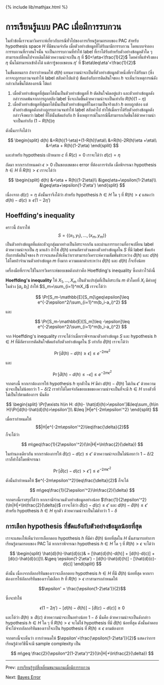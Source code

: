 {% include lib/mathjax.html %}
# การเรียนรู้แบบ PAC เมื่อมีการรบกวน

ในหัวข้อนี้เราจะมาวิเคราะห์เกี่ยวกับกรณีทั่วไปของการเรียนรู้ตามกรอบของ PAC สำหรับ hypothesis space  $H$ ที่มีขนาดจำกัด เมื่อตัวอย่างข้อมูลที่ได้รับมามีการรบกวน
โดยแบบจำลองการรบกวนที่เราสนใจนั้น จะเป็นการรบกวนที่ทำให้ label ที่เราได้รับสำหรับตัวอย่างข้อมูลตัวใด ๆ
สามารถเปลี่ยนไปจากเดิมได้ด้วยความน่าจะเป็น $\eta$ ที่ $0<\eta<\frac{1}{2}$ โดยค่าที่แท้จริงของ $\eta$ นั้นไม่สามารถเข้าถึงได้
แต่เรารู้ขอบเขตบน $\eta'$ ที่ $\eta\leq\eta'<\frac{1}{2}$

ในขั้นตอนแรก ถ้าเรากำหนดให้ $d(h)$ แทนความน่าจะเป็นที่ตัวอย่างข้อมูลตัวหนึ่งที่เราได้รับมา
(ซึ่งอาจจะถูกรบกวนจนทำให้ label สลับค่าไปแล้ว) ขัดแย้งกับการติดสินใจของ $h$
จะเห็นว่าเหตุการณ์ดังกล่าวเกิดขึ้นได้สองกรณี ได้แก่

1. เมื่อตัวอย่างข้อมูลที่สุ่มมาได้นั้นเป็นตัวอย่างข้อมูลที่ $h$ ตัดสินใจผิดอยู่แล้ว และตัวอย่างข้อมูลดังกล่าวรอดพ้นจากการถูกสลับ label
ซึ่งจะเกิดขึ้นด้วยความน่าจะเป็นเท่ากับ $R(h)(1-\eta)$
1. เมื่อตัวอย่างข้อมูลที่สุ่มมาได้นั้นเป็นตัวอย่างข้อมูลที่ในความเป็นจริงแล้ว $h$ ตอบถูกต้อง แต่ตัวอย่างข้อมูลดังกล่างถูกรบกวนจนทำให้ label สลับค่าไป ทำให้เมื่อเราได้รับตัวอย่างข้อมูลดังกล่าวจึงพบว่า label ที่ได้นั้นขัดแย้งกับ $h$ ซึ่งเหตุการณ์ในกรณีนี้สามารถเกิดขึ้นได้ด้วยความน่าจะเป็นเท่ากับ $(1-R(h))\eta$

ดังนั้นเราจึงได้ว่า

$$
\begin{split}
d(h) &=R(h)(1-\eta)+(1-R(h))\eta\\
&=R(h)-2R(h)\eta +\eta\\
&=\eta + R(h)(1-2\eta)
\end{split}
$$

และสำหรับ hypothesis เป้าหมาย $c$ ที่ $R(c)=0$ เราจะได้ว่า $d(c)=\eta$

ถัดมา หากเรากำหนดค่า $\epsilon>0$ เป็นขอบเขตของ error ที่ต้องการจำกัด
เมื่อพิจารณา hypothesis $h\in H$ ที่ $R(h)>\epsilon$ เราจะได้ว่า

$$
\begin{split}
d(h) &=\eta + R(h)(1-2\eta)\\
&\geq\eta+\epsilon(1-2\eta)\\
&\geq\eta+\epsilon(1-2\eta')
\end{split}
$$

เนื่องจาก $d(c)=\eta$ ดังนั้นเราจึงได้ว่า สำหรับ hypothesis $h\in H$ ใด ๆ ที่
$R(h)>\epsilon$ แสดงว่า $d(h)-d(c)\geq\epsilon(1-2\eta')$

## Hoeffding's inequality

คราวนี้ ถ้าเราให้ $$S=\{(x_1,y_1),\dots,(x_m,y_m)\}$$ เป็นตัวอย่างข้อมูลที่แต่ละตัวถูกสุ่มมาอย่างเป็นอิสระจากกัน
และผ่านการรบกวนที่อาจเปลี่ยน label ด้วยความน่าจะเป็น $\eta$ มาแล้ว
ถ้าให้ $\hat{d}(h)$ แทนอัตราส่วนของตัวอย่างข้อมูลใน $S$ ที่มี label ขัดแย้งกับการตัดสินใจของ $h$
เราจะแสดงให้เห็นว่าเราสามารถวิเคราะห์ความสัมพันธ์ระหว่าง
$\hat{d}(h)$ และ $d(h)$ ได้โดยถ้าจำนวนตัวอย่างข้อมูล $m$ ยิ่งมาก ความแตกต่างระหว่าง $\hat{d}(h)$
และ $d(h)$ ก็จะยิ่งน้อย

เครื่องมือที่เราจะใช้ในการวิเคราะห์ขอบเขตดังกล่าวคือ Hoeffding's inequality ซึ่งกล่าวไว้ดังนี้

**Hoeffding's inequality**
ให้ $X_1,\dots,X_m$ เป็นตัวแปรสุ่มที่เป็นอิสระกัน $m$ ตัวโดยที่ $X_i$ มีค่าอยู่ในช่วง $[a_i,b_i]$ ถ้าให้ $S_m=\sum_{i=1}^mX_i$ เราจะได้ว่า

$$
\Pr[S_m-\mathbb{E}[S_m]\geq\epsilon]\leq e^{-2\epsilon^2/\sum_{i=1}^m(b_i-a_i)^2}
$$

และ

$$
\Pr[S_m-\mathbb{E}[S_m]\leq -\epsilon]\leq e^{-2\epsilon^2/\sum_{i=1}^m(b_i-a_i)^2}
$$

จาก Hoeffding's inequality เราจะได้ว่าเมื่อเราพิจารณาตัวอย่างข้อมูล $S$ และ hypothesis $h\in H$ ที่มีอัตราการตัดสินใจขัดแย้งกับตัวอย่างข้อมูลใน $S$ เท่ากับ $\hat{d}(h)$ เราจะได้ว่า

$$
\Pr[\hat{d}(h)-d(h)\geq\epsilon]\leq e^{-2m\epsilon^2}
$$

และ

$$
\Pr[\hat{d}(h)-d(h)\leq -\epsilon]\leq e^{-2m\epsilon^2}
$$

จากตรงนี้ หากเราต้องการให้ hypothesis $h$ ทุกตัวใน $H$ มีค่า $d(h)-\hat{d}(h)$ ไม่เกิน $\epsilon'$
ด้วยความน่าจะเป็นไม่น้อยกว่า $1-\delta/2$ เราทำได้โดยจำกัดขอบเขตของความน่าจะเป็นที่จะมี $h\in H$
บางตัวที่ไม่เป็นไปตามต้องการ นั่นคือ

$$
\begin{split}
\Pr[\exists h\in H: d(h)- \hat{d}(h)>\epsilon']&\leq\sum_{h\in H}\Pr[d(h)-\hat{d}(h)>\epsilon']\\
&\leq |H|e^{-2m\epsilon'^2}
\end{split}
$$

เมื่อเรากำหนดให้
$$|H|e^{-2m\epsilon'^2}\leq\frac{\delta}{2}$$
ก็จะได้ว่า

$$
m\geq\frac{1}{2\epsilon'^2}(\ln|H|+\ln\frac{2}{\delta})
$$

ในทำนองเดียวกัน หากเราต้องการให้ $\hat{d}(c)- d(c)\leq\epsilon'$ ด้วยความน่าจะเป็นไม่น้อยกว่า $1-\delta/2$
เราก็ทำได้โดยพิจารณา

$$
\Pr[\hat{d}(c)- d(c)>\epsilon']\leq e^{-2m\epsilon'^2}
$$

ดังนั้นถ้ากำหนดให้ $e^{-2m\epsilon'^2}\leq\frac{\delta}{2}$ ก็จะได้

$$
m\geq\frac{1}{2\epsilon'^2}\ln\frac{2}{\delta}
$$

จากตรงนี้เราสรุปได้ว่า หากเรามีจำนวนตัวอย่างข้อมูลอย่างน้อย $\frac{1}{2\epsilon'^2}(\ln|H|+\ln\frac{2}{\delta})$
เราจะได้ว่า $\hat{d}(c)-d(c)\leq\epsilon'$ และ $d(h)-\hat{d}(h)\leq\epsilon'$ สำหรับ hypothesis $h\in H$
ทุกตัว ด้วยความน่าจะเป็นไม่ต่ำกว่า $1-\delta$

## การเลือก hypothesis ที่ขัดแย้งกับตัวอย่างข้อมูลน้อยที่สุด
เราจะแสดงให้เห็นว่าการเลือกตอบ hypothesis $h$ ที่มีค่า $\hat{d}(h)$ น้อยที่สุดใน $H$ นั้นสามารถทำการเรียนรู้ตามกรอบของ PAC ได้
หากเราพิจารณา hypothesis $h\in H$ ใด ๆ ที่ $R(h)>\epsilon$
จะได้ว่า

$$
\begin{split}
\hat{d}(h)-\hat{d}(c)& = [\hat{d}(h)-d(h)] + [d(h)-d(c)] + [d(c)-\hat{d}(c)]\\
&\geq \epsilon(1-2\eta') - [d(h)-\hat{d}(h)] - [\hat{d}(c)-d(c)]
\end{split}
$$

ดังนั้น เนื่องจากอัลกอริทึมของเราจะเลือกตอบ hypothesis $h\in H$ ที่มี $\hat{d}(h)$ น้อยที่สุด
หากเราต้องการให้อัลกอริทึมของเราไม่เลือก $h$ ที่ $R(h)>\epsilon$ เราสามารถกำหนดให้

$$\epsilon' = \frac{\epsilon(1-2\eta')}{2}$$

ซึ่งจะทำให้

$$
\epsilon(1-2\eta') - [d(h)-\hat{d}(h)] - [\hat{d}(c)-d(c)]\geq 0
$$

และได้ว่า $\hat{d}(h)\geq\hat{d}(c)$ ด้วยความน่าจะเป็นอย่างน้อย $1-\delta$
นั่นคือ ด้วยความน่าจะเป็นดังกล่าว hypothesis $h\in H$ ใด ๆ ที่ $R(h)>\epsilon$ จะไม่ใช่ hypothesis ที่มี
$\hat{d}(h)$ น้อยที่สุด ดังนั้นคำตอบที่จะได้จากอัลกอริทึมของเราก็จะเป็น hypothesis ที่ $R(h)\leq\epsilon$
ตามต้องการ

จากตรงนี้จะเห็นว่า การกำหนดให้ $\epsilon'=\frac{\epsilon(1-2\eta')}{2}$ แสดงว่าการเรียนรู้ด้วยวิธีนี้จะมี
sample complexity เป็น

$$
m\geq \frac{2}{\epsilon^2(1-2\eta')^2}(\ln|H|+\ln\frac{2}{\delta})
$$


----
Prev: [การเรียนรู้รูปสี่เหลี่ยมขนานแกนเมื่อมีการรบกวน](https://vacharapat.github.io/Computational-Learning-Theory/docs/stochastic1)

Next: [Bayes Error](https://vacharapat.github.io/Computational-Learning-Theory/docs/stochastic3)
